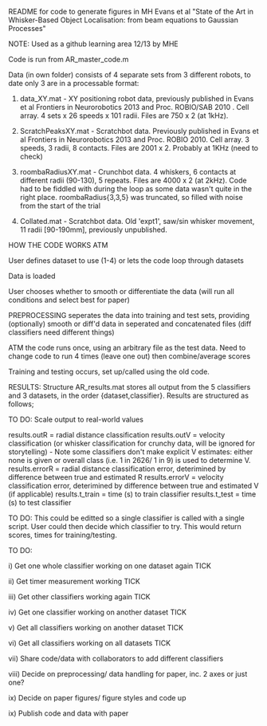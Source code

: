 README for code to generate figures in MH Evans et al "State of the Art in Whisker-Based Object Localisation: from beam equations to Gaussian Processes"

NOTE: Used as a github learning area 12/13 by MHE

Code is run from AR_master_code.m

Data (in own folder) consists of 4 separate sets from 3 different robots, to date only 3 are in a processable format:

1. data_XY.mat - XY positioning robot data, previously published in Evans et al Frontiers in Neurorobotics 2013 and Proc. ROBIO/SAB 2010 . Cell array. 4 sets x 26 speeds x 101 radii. Files are 750 x 2 (at 1kHz).

2. ScratchPeaksXY.mat - Scratchbot data. Previously published in Evans et al Frontiers in Neurorobotics 2013 and Proc. ROBIO 2010.  Cell array. 3 speeds, 3 radii, 8 contacts. Files are 2001 x 2. Probably at 1KHz (need to check)

3. roombaRadiusXY.mat - Crunchbot data.   4 whiskers, 6 contacts at different radii (90-130), 5 repeats. Files are 4000 x 2 (at 2kHz). Code had to be fiddled with during the loop as some data wasn't quite in the right place. roombaRadius{3,3,5} was truncated, so filled with noise from the start of the trial

4. Collated.mat - Scratchbot data. Old 'expt1', saw/sin whisker movement, 11 radii [90-190mm], previously unpublished.


HOW THE CODE WORKS ATM

User defines dataset to use (1-4) or lets the code loop through datasets

Data is loaded

User chooses whether to smooth or differentiate the data (will run all conditions and select best for paper)

PREPROCESSING seperates the data into training and test sets, providing (optionally) smooth or diff'd data in seperated and concatenated files (diff classifiers need different things)

ATM the code runs once, using an arbitrary file as the test data. Need to change code to run 4 times (leave one out) then combine/average scores

Training and testing occurs, set up/called using the old code. 

RESULTS: 
Structure AR_results.mat stores all output from the 5 classifiers and 3 datasets, in the order {dataset,classifier}. Results are structured as follows;

TO DO: Scale output to real-world values

results.outR = radial distance classification
results.outV = velocity classification (or whisker classification for crunchy data, will be ignored for storytelling) - Note some classifiers don't make explicit V estimates: either none is given or overall class (i.e. 1 in 2626/ 1 in 9) is used to determine V.
results.errorR = radial distance classification error, deterimined by difference between true and estimated R
results.errorV = velocity classification error, deterimined by difference between true and estimated V (if applicable)
results.t_train = time (s) to train classifier
results.t_test = time (s) to test classifier


TO DO: This could be editted so a single classifier is called with a single script. User could then decide which classifier to try. This would return scores, times for training/testing.
    


TO DO: 

i) Get one whole classifier working on one dataset again TICK

ii) Get timer measurement working TICK

iii) Get other classifiers working again TICK

iv) Get one classifier working on another dataset TICK

v) Get all classifiers working on another dataset TICK

vi) Get all classifiers working on all datasets TICK

vii) Share code/data with collaborators to add different classifiers

viii) Decide on preprocessing/ data handling for paper, inc. 2 axes or just one?

ix) Decide on paper figures/ figure styles and code up

ix) Publish code and data with paper
